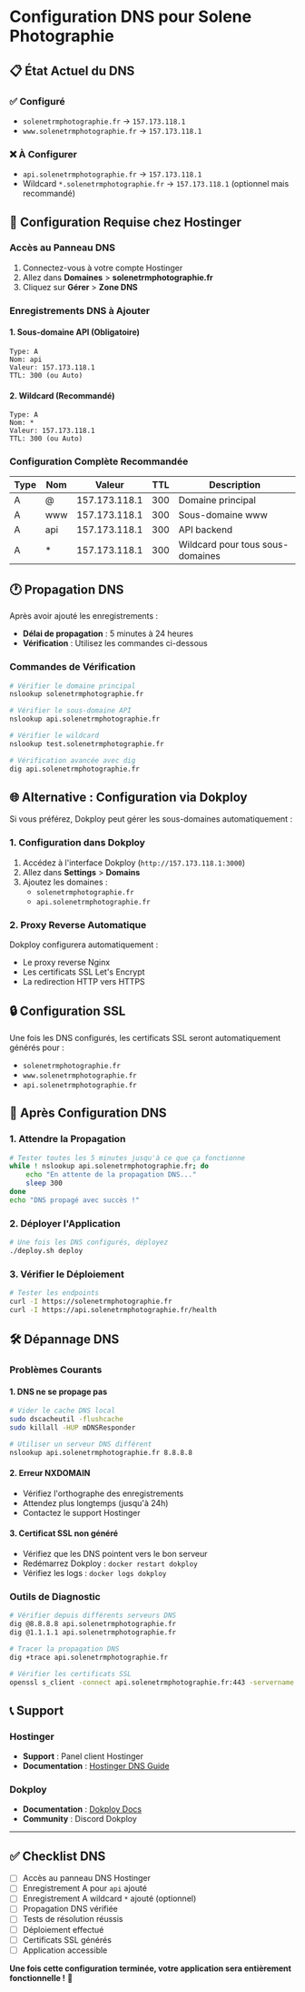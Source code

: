 # Configuration DNS pour Solene Photographie

## 📋 État Actuel du DNS

### ✅ Configuré
- `solenetrmphotographie.fr` → `157.173.118.1`
- `www.solenetrmphotographie.fr` → `157.173.118.1`

### ❌ À Configurer
- `api.solenetrmphotographie.fr` → `157.173.118.1`
- Wildcard `*.solenetrmphotographie.fr` → `157.173.118.1` (optionnel mais recommandé)

## 🔧 Configuration Requise chez Hostinger

### Accès au Panneau DNS
1. Connectez-vous à votre compte Hostinger
2. Allez dans **Domaines** > **solenetrmphotographie.fr**
3. Cliquez sur **Gérer** > **Zone DNS**

### Enregistrements DNS à Ajouter

#### 1. Sous-domaine API (Obligatoire)
```
Type: A
Nom: api
Valeur: 157.173.118.1
TTL: 300 (ou Auto)
```

#### 2. Wildcard (Recommandé)
```
Type: A
Nom: *
Valeur: 157.173.118.1
TTL: 300 (ou Auto)
```

### Configuration Complète Recommandée

| Type  | Nom | Valeur           | TTL | Description                    |
|-------|-----|------------------|-----|--------------------------------|
| A     | @   | 157.173.118.1    | 300 | Domaine principal              |
| A     | www | 157.173.118.1    | 300 | Sous-domaine www               |
| A     | api | 157.173.118.1    | 300 | API backend                    |
| A     | *   | 157.173.118.1    | 300 | Wildcard pour tous sous-domaines |

## 🕐 Propagation DNS

Après avoir ajouté les enregistrements :
- **Délai de propagation** : 5 minutes à 24 heures
- **Vérification** : Utilisez les commandes ci-dessous

### Commandes de Vérification

```bash
# Vérifier le domaine principal
nslookup solenetrmphotographie.fr

# Vérifier le sous-domaine API
nslookup api.solenetrmphotographie.fr

# Vérifier le wildcard
nslookup test.solenetrmphotographie.fr

# Vérification avancée avec dig
dig api.solenetrmphotographie.fr
```

## 🌐 Alternative : Configuration via Dokploy

Si vous préférez, Dokploy peut gérer les sous-domaines automatiquement :

### 1. Configuration dans Dokploy
1. Accédez à l'interface Dokploy (`http://157.173.118.1:3000`)
2. Allez dans **Settings** > **Domains**
3. Ajoutez les domaines :
   - `solenetrmphotographie.fr`
   - `api.solenetrmphotographie.fr`

### 2. Proxy Reverse Automatique
Dokploy configurera automatiquement :
- Le proxy reverse Nginx
- Les certificats SSL Let's Encrypt
- La redirection HTTP vers HTTPS

## 🔒 Configuration SSL

Une fois les DNS configurés, les certificats SSL seront automatiquement générés pour :
- `solenetrmphotographie.fr`
- `www.solenetrmphotographie.fr`
- `api.solenetrmphotographie.fr`

## 🚀 Après Configuration DNS

### 1. Attendre la Propagation
```bash
# Tester toutes les 5 minutes jusqu'à ce que ça fonctionne
while ! nslookup api.solenetrmphotographie.fr; do
    echo "En attente de la propagation DNS..."
    sleep 300
done
echo "DNS propagé avec succès !"
```

### 2. Déployer l'Application
```bash
# Une fois les DNS configurés, déployez
./deploy.sh deploy
```

### 3. Vérifier le Déploiement
```bash
# Tester les endpoints
curl -I https://solenetrmphotographie.fr
curl -I https://api.solenetrmphotographie.fr/health
```

## 🛠️ Dépannage DNS

### Problèmes Courants

#### 1. DNS ne se propage pas
```bash
# Vider le cache DNS local
sudo dscacheutil -flushcache
sudo killall -HUP mDNSResponder

# Utiliser un serveur DNS différent
nslookup api.solenetrmphotographie.fr 8.8.8.8
```

#### 2. Erreur NXDOMAIN
- Vérifiez l'orthographe des enregistrements
- Attendez plus longtemps (jusqu'à 24h)
- Contactez le support Hostinger

#### 3. Certificat SSL non généré
- Vérifiez que les DNS pointent vers le bon serveur
- Redémarrez Dokploy : `docker restart dokploy`
- Vérifiez les logs : `docker logs dokploy`

### Outils de Diagnostic

```bash
# Vérifier depuis différents serveurs DNS
dig @8.8.8.8 api.solenetrmphotographie.fr
dig @1.1.1.1 api.solenetrmphotographie.fr

# Tracer la propagation DNS
dig +trace api.solenetrmphotographie.fr

# Vérifier les certificats SSL
openssl s_client -connect api.solenetrmphotographie.fr:443 -servername api.solenetrmphotographie.fr
```

## 📞 Support

### Hostinger
- **Support** : Panel client Hostinger
- **Documentation** : [Hostinger DNS Guide](https://support.hostinger.com/en/articles/1583227-how-to-manage-dns-records)

### Dokploy
- **Documentation** : [Dokploy Docs](https://dokploy.com/docs)
- **Community** : Discord Dokploy

---

## ✅ Checklist DNS

- [ ] Accès au panneau DNS Hostinger
- [ ] Enregistrement A pour `api` ajouté
- [ ] Enregistrement A wildcard `*` ajouté (optionnel)
- [ ] Propagation DNS vérifiée
- [ ] Tests de résolution réussis
- [ ] Déploiement effectué
- [ ] Certificats SSL générés
- [ ] Application accessible

**Une fois cette configuration terminée, votre application sera entièrement fonctionnelle !** 🎉